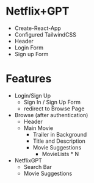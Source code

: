 # Netflix+GPT
- Create-React-App
- Configured TailwindCSS
- Header
- Login Form
- Sign up Form

# Features
- Login/Sign Up
    - Sign In / Sign Up Form
    - redirect to Browse Page
- Browse (after authentication)    
    - Header
    - Main Movie
        - Trailer in Background
        - Title and Description
        - Movie Suggestions
            - MovieLists * N
- NetflixGPT
    - Search Bar
    - Movie Suggestions            
